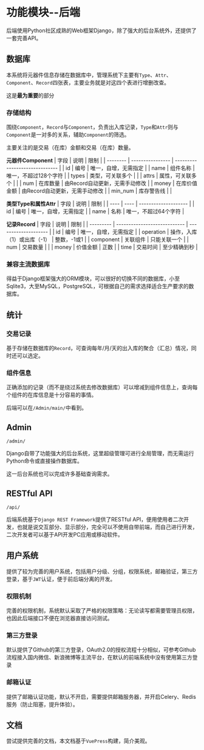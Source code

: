 # 功能模块--后端

后端使用Python社区成熟的Web框架Django，除了强大的后台系统外，还提供了一套完善API。

## 数据库
本系统将元器件信息存储在数据库中，管理系统下主要有`Type`、`Attr`、`Component`、`Record`四张表，主要业务就是对这四个表进行增删改查。

这是**最为重要**的部分

### 存储结构
围绕`Component`，`Record`与`Component`，负责出入库记录，`Type`和`Attr`则与`Component`是一对多的关系，辅助`Component`的筛选。

主要关注的是交易（在库）金额和交易（在库）数量。

**元器件Component**
| 字段     | 说明             | 限制                           |
| -------- | ---------------- | ------------------------------ |
| id       | 编号             | 唯一，自增，无需指定           |
| name     | 组件名称         | 唯一，不超过128个字符          |
| types    | 类型，可关联多个 |                                |
| attrs    | 属性，可关联多个 |                                |
| num      | 在库数量         | 由Record自动更新，无需手动修改 |
| money    | 在库价值金额     | 由Record自动更新，无需手动修改 |
| min\_num | 库存警告线       |                                |

**类型Type和属性Attr**
| 字段 | 说明 | 限制                 |
| ---- | ---- | -------------------- |
| id   | 编号 | 唯一，自增，无需指定 |
| name | 名称 | 唯一，不超过64个字符 |

**记录Record**
| 字段      | 说明                         | 限制                 |
| --------- | ---------------------------- | -------------------- |
| id        | 编号                         | 唯一，自增，无需指定 |
| operation | 操作，入库（1）或出库（\-1） | 整数，\-1或1         |
| component | 关联组件                     | 只能关联一个         |
| num       | 交易数量                     |                      |
| money     | 价值金额                     | 正数                 |
| time      | 交易时间                     | 至少精确到秒         |


### 兼容主流数据库
得益于Django框架强大的ORM模块，可以很好的切换不同的数据库，小至Sqlite3，大至MySQL，PostgreSQL，可根据自己的需求选择适合生产要求的数据库。

## 统计

### 交易记录
基于存储在数据库的`Record`，可查询每年/月/天的出入库的聚合（汇总）情况，同时还可以选定。

### 组件信息
正确添加的记录（而不是绕过系统去修改数据库）可以增减到组件信息上，查询每个组件的在库信息是十分容易的事情。

后端可以在`/Admin/main/`中看到。

## Admin
```
/admin/
```
Django自带了功能强大的后台系统，这里超级管理可进行全局管理，而无需运行Python命令或直接操作数据库。

这一后台系统也可以完成许多基础查询需求。

## RESTful API
```
/api/
```
后端系统基于`Django REST Framework`提供了RESTful API，便用使用者二次开发，也就是说交互部分、显示部分，完全可以不使用自带前端，而自己进行开发，二次开发者可以基于API开发PC应用或移动软件。


## 用户系统
提供了较为完善的用户系统，包括用户分级、分组，权限系统，邮箱验证，第三方登录，基于`JWT`认证，便于前后端分离的开发。

### 权限机制
完善的权限机制，系统默认采取了严格的权限策略：无论读写都需要管理员权限，也因此后端接口不便在浏览器直接访问测试。

### 第三方登录
默认提供了Github的第三方登录，OAuth2.0的授权流程十分相似，可参考Github流程接入国内微信、新浪微博等主流平台，在默认的前端系统中没有使用第三方登录

### 邮箱认证
提供了邮箱认证功能，默认不开启，需要提供邮箱服务器，并开启Celery、Redis服务（防止阻塞，提升体验）。

## 文档
尝试提供完善的文档，本文档基于`VuePress`构建，简介美观。
